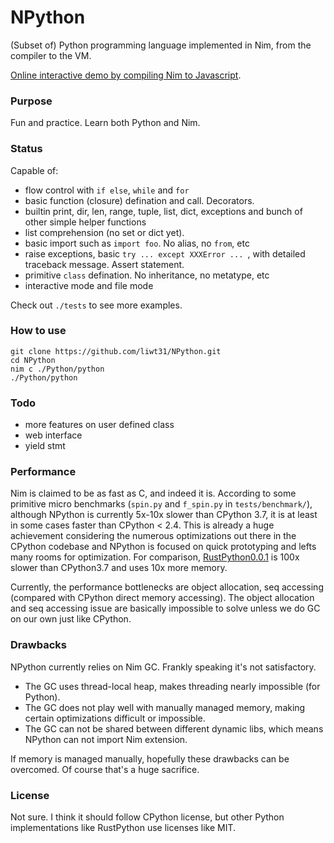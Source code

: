 # NPython

(Subset of) Python programming language implemented in Nim, from the compiler to the VM.

[Online interactive demo by compiling Nim to Javascript](https://liwt31.github.io/NPython-demo/).

### Purpose
Fun and practice. Learn both Python and Nim.


### Status
Capable of:
* flow control with `if else`, `while` and `for`
* basic function (closure) defination and call. Decorators.
* builtin print, dir, len, range, tuple, list, dict, exceptions and bunch of other simple helper functions
* list comprehension (no set or dict yet).
* basic import such as `import foo`. No alias, no `from`, etc
* raise exceptions, basic `try ... except XXXError ... `, with detailed traceback message. Assert statement.
* primitive `class` defination. No inheritance, no metatype, etc
* interactive mode and file mode

Check out `./tests` to see more examples.


### How to use
```
git clone https://github.com/liwt31/NPython.git
cd NPython
nim c ./Python/python
./Python/python
```

### Todo
* more features on user defined class
* web interface
* yield stmt

### Performance
Nim is claimed to be as fast as C, and indeed it is. According to some primitive micro benchmarks (`spin.py` and `f_spin.py` in `tests/benchmark/`), although NPython is currently 5x-10x slower than CPython 3.7, it is at least in some cases faster than CPython < 2.4. This is already a huge achievement considering the numerous optimizations out there in the CPython codebase and NPython is focused on quick prototyping and lefts many rooms for optimization. For comparison, [RustPython0.0.1](https://github.com/RustPython/RustPython) is 100x slower than CPython3.7 and uses 10x more memory.

Currently, the performance bottlenecks are object allocation, seq accessing (compared with CPython direct memory accessing). The object allocation and seq accessing issue are basically impossible to solve unless we do GC on our own just like CPython. 


### Drawbacks
NPython currently relies on Nim GC. Frankly speaking it's not satisfactory. 
* The GC uses thread-local heap, makes threading nearly impossible (for Python).
* The GC does not play well with manually managed memory, making certain optimizations difficult or impossible.
* The GC can not be shared between different dynamic libs, which means NPython can not import Nim extension.

If memory is managed manually, hopefully these drawbacks can be overcomed. Of course that's a huge sacrifice.


### License
Not sure. I think it should follow CPython license, but other Python implementations like RustPython use licenses like MIT.
